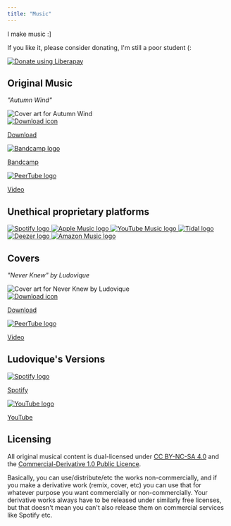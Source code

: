 ```yaml
---
title: "Music"
---
```


I make music :]

If you like it, please consider donating, I'm still a poor student (:

<a class="nounderline" href="https://liberapay.com/tim-clifford/donate">
	<img alt="Donate using Liberapay"
	     src="/_icons/liberapay.svg"/>
</a>

## Original Music

_"Autumn Wind"_

<div class="music-item">
 <img class="music-art"
       src="/music/art/autumn_wind_512.jpg"
       alt="Cover art for Autumn Wind" />
 <div class="music-links">
  <a href="/music/autumn_wind.flac">
   <img src="/_icons/download.svg" alt="Download icon" />
   <p>Download</p>
  </a>
  <a href="https://tim-clifford.bandcamp.com/track/autumn-wind/">
   <img src="/_icons/bandcamp.png" alt="Bandcamp logo" />
   <p>Bandcamp</p>
  </a>
  <a href="https://dalek.zone/w/8QbJLp7iW5BDuBESC99xZV">
   <img src="/_icons/peertube.svg" alt="PeerTube logo" />
   <p>Video</p>
  </a>
  <h2>Unethical proprietary platforms</h2>
  <div class="predatory-services">
   <a href="https://open.spotify.com/track/0oxEe0wXlONZyN725XJGk6">
    <img src="/_icons/spotify.svg" alt="Spotify logo" />
   </a>
   <a href="https://music.apple.com/gb/album/autumn-wind/1665667480">
    <img src="/_icons/apple_music.svg" alt="Apple Music logo" />
   </a>
   <a href="https://music.youtube.com/watch?v=1VUtIObBvlg">
    <img src="/_icons/youtube_music.svg" alt="YouTube Music logo" />
   </a>
   <a href="https://tidal.com/track/271607621">
    <img src="/_icons/tidal.svg" alt="Tidal logo" />
   </a>
   <a href="https://deezer.page.link/8L4We7yF1i64LTRg6">
    <img src="/_icons/deezer.svg" alt="Deezer logo" />
   </a>
   <a href="https://music.amazon.co.uk/albums/B0BSFQXZHV">
    <img src="/_icons/amazon_music.svg" alt="Amazon Music logo" />
   </a>
  </div>
 </div>
</div>

## Covers

_"Never Knew" by Ludovique_

<div class="music-item">
 <img class="music-art"
       src="/music/art/never_knew_512.jpg"
       alt="Cover art for Never Knew by Ludovique" />
 <div class="music-links">
  <a href="/music/never_knew.flac">
   <img src="/_icons/download.svg" alt="Download icon" />
   <p>Download</p>
  </a>
  <a href="https://dalek.zone/w/g9Sx4wZkweWS5C61ATVo2E">
   <img src="/_icons/peertube.svg" alt="PeerTube logo" />
   <p>Video</p>
  </a>
  <h2>Ludovique's Versions</h2>
  <a href="https://open.spotify.com/track/6cHwWjZHAFxvj7FIZZFoq0">
   <img src="/_icons/spotify.svg" alt="Spotify logo" />
   <p>Spotify</p>
  </a>
  <a href="https://youtube.com/watch?v=QP8SJMKEWio">
   <img src="/_icons/youtube.svg" alt="YouTube logo" />
   <p>YouTube</p>
  </a>
  <!--
  <a href="https://youtube.com/watch?v=er6E8_7Ni2E">
   <img src="/_icons/youtube.svg" alt="YouTube logo" />
   <p>YouTube (alternate)</p>
  -->
  </a>
 </div>
</div>

## Licensing

All original musical content is dual-licensed under [CC BY-NC-SA
4.0](https://creativecommons.org/licenses/by-nc-sa/4.0/) and the
[Commercial-Derivative 1.0 Public
Licence](https://tim.clifford.lol/licenses/commercial-derivative-1.0.txt).

Basically, you can use/distribute/etc the works non-commercially, and if you
make a derivative work (remix, cover, etc) you can use that for whatever
purpose you want commercially or non-commercially. Your derivative works always
have to be released under similarly free licenses, but that doesn't mean you
can't also release them on commercial services like Spotify etc.
